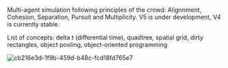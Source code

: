 Multi-agent simulation following principles of the crowd: Alignnment, Cohesion, Separation, Pursuit and Multiplicity. V5 is under development, V4 is currently stable.

List of concepts: delta t (differential time), quadtree, spatial grid, dirty rectangles, object pooling, object-oriented programming

![cb216e3d-1f9b-459d-b48c-fcd18fd765e7](https://github.com/user-attachments/assets/493c14e2-23bc-4ade-8000-f65bcd04aa31)
